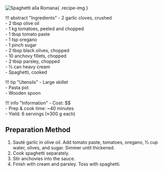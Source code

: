 ![Spaghetti alla Romana](../images/spaghetti-romana.jpg){ .recipe-img }

!!! abstract "Ingredients"
    - 2 garlic cloves, crushed  
    - 2 tbsp olive oil  
    - 1 kg tomatoes, peeled and chopped  
    - 1 tbsp tomato paste  
    - 1 tsp oregano  
    - 1 pinch sugar  
    - 2 tbsp black olives, chopped  
    - 10 anchovy fillets, chopped  
    - 2 tbsp parsley, chopped  
    - ½ can heavy cream  
    - Spaghetti, cooked  

!!! tip "Utensils"
    - Large skillet  
    - Pasta pot  
    - Wooden spoon  

!!! info "Information"
    - Cost: $$  
    - Prep & cook time: ~40 minutes  
    - Yield: 6 servings (≈300 g each)  

## Preparation Method

1. Sauté garlic in olive oil. Add tomato paste, tomatoes, oregano, ½ cup water, olives, and sugar. Simmer until thickened.  
2. Cook spaghetti separately.  
3. Stir anchovies into the sauce.  
4. Finish with cream and parsley. Toss with spaghetti.  
